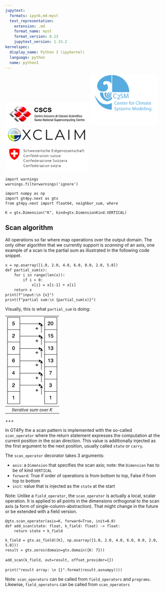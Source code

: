 ```yaml
---
jupytext:
  formats: ipynb,md:myst
  text_representation:
    extension: .md
    format_name: myst
    format_version: 0.13
    jupytext_version: 1.15.2
kernelspec:
  display_name: Python 3 (ipykernel)
  language: python
  name: python3
---
```


<img src="logos/cscs_logo.jpeg" alt="cscs" style="width:270px;"/> <img src="logos/c2sm_logo.gif" alt="c2sm" style="width:220px;"/>
<img src="logos/exclaim_logo.png" alt="exclaim" style="width:270px;"/> <img src="logos/mch_logo.svg" alt="mch" style="width:270px;"/>

```{code-cell} ipython3
import warnings
warnings.filterwarnings('ignore')
```

```{code-cell} ipython3
import numpy as np
import gt4py.next as gtx
from gt4py.next import float64, neighbor_sum, where
```

```{code-cell} ipython3
K = gtx.Dimension("K", kind=gtx.DimensionKind.VERTICAL)
```

## Scan algorithm

All operations so far where map operations over the output domain. The only other algorithm that we currently support is _scanning_ of an axis, one example of a scan is the partial sum as illustrated in the following code snippet.

```{code-cell} ipython3
x = np.asarray([1.0, 2.0, 4.0, 6.0, 0.0, 2.0, 5.0])
def partial_sum(x):
    for i in range(len(x)):
        if i > 0:
            x[i] = x[i-1] + x[i]
    return x
print(f"input:\n {x}") 
print(f"partial sum:\n {partial_sum(x)}")
```

Visually, this is what `partial_sum` is doing: 

| ![scan_operator](../scan_operator.png) |
| :---------------------------------: |
|         _Iterative sum over K_      |

+++

In GT4Py the a scan pattern is implemented with the so-called `scan_operator` where the return statement expresses the computation at the current position in the scan direction. This value is additionally injected as the first argument to the next position, usually called `state` or `carry`.

The `scan_operator` decorator takes 3 arguments:
- `axis`: a `Dimension` that specifies the scan axis; note: the `Dimension` has to be of kind `VERTICAL`
- `forward`: True if order of operations is from bottom to top, False if from top to bottom
- `init`: value that is injected as the `state` at the start

Note: Unlike a `field_operator`, the `scan_operator` is actually a local, scalar operation. It is applied to all points in the dimensions orthogonal to the scan axis (a form of single-column-abstraction). That might change in the future or be extended with a field version.

```{code-cell} ipython3
@gtx.scan_operator(axis=K, forward=True, init=0.0)
def add_scan(state: float, k_field: float) -> float:
    return state + k_field
```

```{code-cell} ipython3
k_field = gtx.as_field([K], np.asarray([1.0, 2.0, 4.0, 6.0, 0.0, 2.0, 5.0]))
result = gtx.zeros(domain=gtx.domain({K: 7}))

add_scan(k_field, out=result, offset_provider={})

print("result array: \n {}".format(result.asnumpy()))
```

Note: `scan_operators` can be called from `field_operators` and `programs`. Likewise, `field_operators` can be called from `scan_operators`

```{code-cell} ipython3

```
